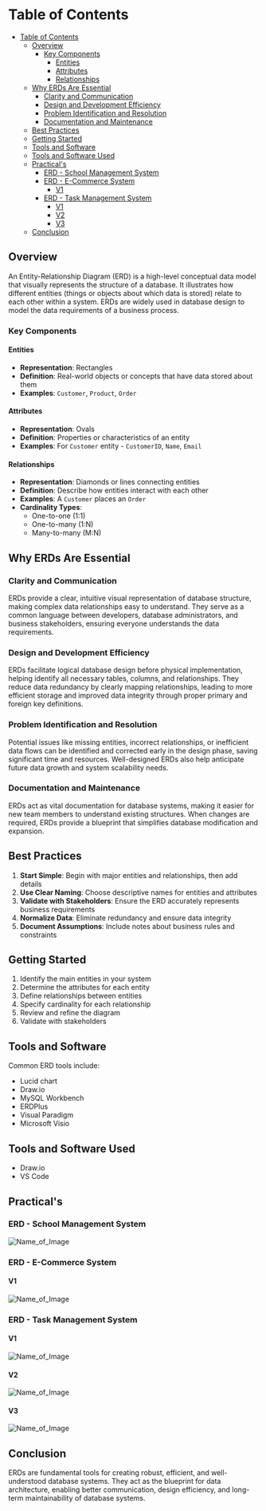 
# Table of Contents

- [Table of Contents](#table-of-contents)
  - [Overview](#overview)
    - [Key Components](#key-components)
      - [Entities](#entities)
      - [Attributes](#attributes)
      - [Relationships](#relationships)
  - [Why ERDs Are Essential](#why-erds-are-essential)
    - [Clarity and Communication](#clarity-and-communication)
    - [Design and Development Efficiency](#design-and-development-efficiency)
    - [Problem Identification and Resolution](#problem-identification-and-resolution)
    - [Documentation and Maintenance](#documentation-and-maintenance)
  - [Best Practices](#best-practices)
  - [Getting Started](#getting-started)
  - [Tools and Software](#tools-and-software)
  - [Tools and Software Used](#tools-and-software-used)
  - [Practical's](#practicals)
    - [ERD - School Management System](#erd---school-management-system)
    - [ERD - E-Commerce System](#erd---e-commerce-system)
      - [V1](#v1)
    - [ERD - Task Management System](#erd---task-management-system)
      - [V1](#v1)
      - [V2](#v2)
      - [V3](#v3)
  - [Conclusion](#conclusion)

## Overview

An Entity-Relationship Diagram (ERD) is a high-level conceptual data model that visually represents the structure of a database. It illustrates how different entities (things or objects about which data is stored) relate to each other within a system. ERDs are widely used in database design to model the data requirements of a business process.

### Key Components

#### Entities
- **Representation**: Rectangles
- **Definition**: Real-world objects or concepts that have data stored about them
- **Examples**: `Customer`, `Product`, `Order`

#### Attributes
- **Representation**: Ovals
- **Definition**: Properties or characteristics of an entity
- **Examples**: For `Customer` entity - `CustomerID`, `Name`, `Email`

#### Relationships
- **Representation**: Diamonds or lines connecting entities
- **Definition**: Describe how entities interact with each other
- **Examples**: A `Customer` places an `Order`
- **Cardinality Types**:
  - One-to-one (1:1)
  - One-to-many (1:N)
  - Many-to-many (M:N)

## Why ERDs Are Essential

### Clarity and Communication
ERDs provide a clear, intuitive visual representation of database structure, making complex data relationships easy to understand. They serve as a common language between developers, database administrators, and business stakeholders, ensuring everyone understands the data requirements.

### Design and Development Efficiency
ERDs facilitate logical database design before physical implementation, helping identify all necessary tables, columns, and relationships. They reduce data redundancy by clearly mapping relationships, leading to more efficient storage and improved data integrity through proper primary and foreign key definitions.

### Problem Identification and Resolution
Potential issues like missing entities, incorrect relationships, or inefficient data flows can be identified and corrected early in the design phase, saving significant time and resources. Well-designed ERDs also help anticipate future data growth and system scalability needs.

### Documentation and Maintenance
ERDs act as vital documentation for database systems, making it easier for new team members to understand existing structures. When changes are required, ERDs provide a blueprint that simplifies database modification and expansion.

## Best Practices

1. **Start Simple**: Begin with major entities and relationships, then add details
2. **Use Clear Naming**: Choose descriptive names for entities and attributes
3. **Validate with Stakeholders**: Ensure the ERD accurately represents business requirements
4. **Normalize Data**: Eliminate redundancy and ensure data integrity
5. **Document Assumptions**: Include notes about business rules and constraints

## Getting Started

1. Identify the main entities in your system
2. Determine the attributes for each entity
3. Define relationships between entities
4. Specify cardinality for each relationship
5. Review and refine the diagram
6. Validate with stakeholders

## Tools and Software

Common ERD tools include:
- Lucid chart
- Draw.io
- MySQL Workbench
- ERDPlus
- Visual Paradigm
- Microsoft Visio


## Tools and Software Used
- Draw.io
- VS Code



## Practical's

### ERD - School Management System

![Name_of_Image](./images/university.drawio.png)


### ERD - E-Commerce System

#### V1

![Name_of_Image](./images/e-commerce.drawio.png)

### ERD - Task Management System

#### V1

![Name_of_Image](./images/task-management.drawio.png)

#### V2

![Name_of_Image](./images/task-management2.drawio.png)

#### V3
![Name_of_Image](./images/task-management3.drawio.png)

## Conclusion

ERDs are fundamental tools for creating robust, efficient, and well-understood database systems. They act as the blueprint for data architecture, enabling better communication, design efficiency, and long-term maintainability of database systems.